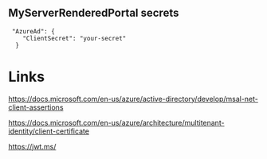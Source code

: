 
## MyServerRenderedPortal secrets

```
 "AzureAd": {
    "ClientSecret": "your-secret"
  }
```

# Links

https://docs.microsoft.com/en-us/azure/active-directory/develop/msal-net-client-assertions

https://docs.microsoft.com/en-us/azure/architecture/multitenant-identity/client-certificate

https://jwt.ms/
